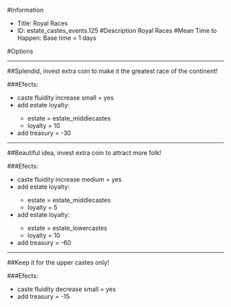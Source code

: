 #Information
 - Title: Royal Races
 - ID: estate_castes_events.125
#Description
Royal Races
#Mean Time to Happen:
Base time = 1 days

#Options

___
##Splendid, invest extra coin to make it the greatest race of the continent!

###Efects:<ul><li>caste fluidity increase small = yes</li><li>add estate loyalty:</li><ul><li>estate = estate_middlecastes</li><li>loyalty = 10</li></ul><li>add treasury = -30</li></ul>

___
##Beautiful idea, invest extra coin to attract more folk!

###Efects:<ul><li>caste fluidity increase medium = yes</li><li>add estate loyalty:</li><ul><li>estate = estate_middlecastes</li><li>loyalty = 5</li></ul><li>add estate loyalty:</li><ul><li>estate = estate_lowercastes</li><li>loyalty = 10</li></ul><li>add treasury = -60</li></ul>

___
##Keep it for the upper castes only!

###Efects:<ul><li>caste fluidity decrease small = yes</li><li>add treasury = -15</li></ul>
